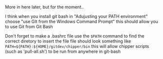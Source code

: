 More in here later, but for the moment..

I think when you install git bash in "Adujusting your PATH environment" choose "use GIt from the Windows Command Prompt" this should allow you to use Git from Git Bash

Don't forget to make a .bashrc file
use the `$PATH` command to find the correct diretory to insert the file
file should look something like `PATH=${PATH}:${HOME}/gitdev/chipper/bin`
this will allow chipper scripts (such as 'pull-all.sh') to be run from anywhere in git-bash
